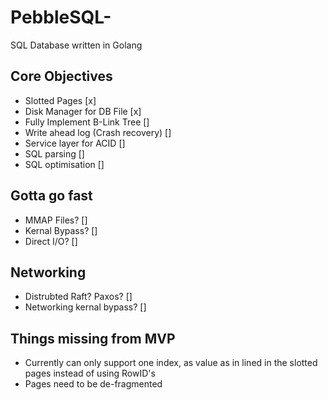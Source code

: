 # PebbleSQL-
SQL Database written in Golang

## Core Objectives
* Slotted Pages [x]
* Disk Manager for DB File [x]
* Fully Implement B-Link Tree []
* Write ahead log (Crash recovery) []
* Service layer for ACID [] 
* SQL parsing []
* SQL optimisation []

## Gotta go fast
* MMAP Files? []
* Kernal Bypass? []
* Direct I/O? []

## Networking 
* Distrubted Raft? Paxos? [] 
* Networking kernal bypass? []

## Things missing from MVP 

* Currently can only support one index, as value as in lined in the slotted pages instead of using RowID's 
* Pages need to be de-fragmented